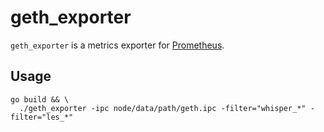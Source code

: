 # geth_exporter

`geth_exporter` is a metrics exporter for [Prometheus](https://github.com/prometheus/prometheus).

## Usage

```
go build && \
  ./geth_exporter -ipc node/data/path/geth.ipc -filter="whisper_*" -filter="les_*"
```
